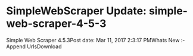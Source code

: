 # SimpleWebScraper Update: simple-web-scraper-4-5-3

Simple Web Scraper 4.5.3Post date: Mar 11, 2017 2:3:17 PMWhats New :-Append UrlsDownload